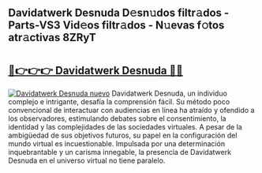 ## Davidatwerk Desnuda D𝚎sn𝚞dos filtr𝚊dos - Parts-VS3 Vid𝚎os filtr𝚊dos - N𝚞evas f𝚘tos atr𝚊ctivas 8ZRyT

# <h2><a href="http://mbc0pf.tromn.icu/?c=Davidatwerk+Desnuda">🔗👉👉👉 Davidatwerk Desnuda 🔗🔗</a></h2>

[![Davidatwerk Desnuda nuevo](https://i.imgur.com/pEAQMta.gif)](http://mbc0pf.tromn.icu/?c=Davidatwerk+Desnuda)
Davidatwerk Desnuda, un individuo complejo e intrigante, desafía la comprensión fácil. Su método poco convencional de interactuar con audiencias en línea ha atraído y ofendido a los observadores, estimulando debates sobre el consentimiento, la identidad y las complejidades de las sociedades virtuales. A pesar de la ambigüedad de sus objetivos futuros, su papel en la configuración del mundo virtual es incuestionable. Impulsada por una determinación inquebrantable y un carisma innegable, la presencia de Davidatwerk Desnuda en el universo virtual no tiene paralelo.
